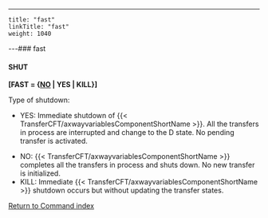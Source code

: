---
    title: "fast"
    linkTitle: "fast"
    weight: 1040
---### fast

#### SHUT

****[FAST = {<u>NO</u> &#124; YES &#124; KILL}]****

Type of shutdown:

- YES: Immediate shutdown of {{< TransferCFT/axwayvariablesComponentShortName >}}.
    All the transfers in process are interrupted and change
    to the D state. No pending transfer is activated.

<!-- -->

- NO: {{< TransferCFT/axwayvariablesComponentShortName >}} completes all the transfers
    in process and shuts down. No new transfer is initialized.
- KILL: Immediate {{< TransferCFT/axwayvariablesComponentShortName >}} shutdown occurs
    but without updating the transfer states.

[Return to Command index](../../)

